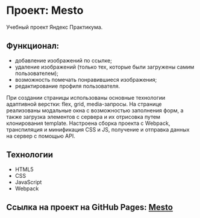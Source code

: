 # Проект: Mesto
Учебный проект Яндекс Практикума.


 ## Функционал:
 - добавление изображений по ссылке;
 - удаление изображений (только тех, которые были загружены самим пользователем);
 - возможность помечать понравившиеся изображения;
 - редактирование профиля пользователя.
 
 При создании страницы использованы основные технологии адаптивной верстки: flex, grid, media-запросы.
 На странице реализованы модальные окна с возможностью заполнения форм, а также загрузка элементов с сервера и их отрисовка путем клонирования template.
 Настроена сборка проекта с Webpack, транспиляция и минификация CSS и JS, получение и отправка данных на сервер с помощью API.

## Технологии
-	HTML5
-	CSS
-	JavaScript
-	Webpack

## Ссылка на проект на GitHub Pages: <a href="https://kglidiya.github.io/mesto-project/">Mesto</a>


